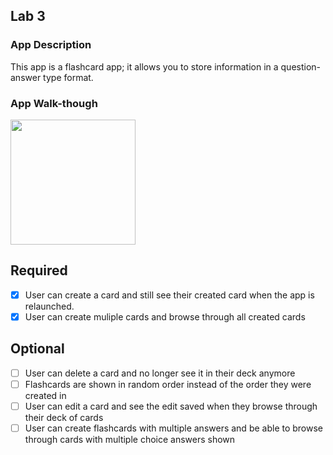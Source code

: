 ## Lab 3

### App Description
This app is a flashcard app; it allows you to store information in a question-answer type format.

### App Walk-though

<img src="https://github.com/jatinmomaya/cardflash/blob/master/lab3.gif" width=200><br>

## Required
- [x] User can create a card and still see their created card when the app is relaunched.
- [x] User can create muliple cards and browse through all created cards

## Optional
- [ ] User can delete a card and no longer see it in their deck anymore
- [ ] Flashcards are shown in random order instead of the order they were created in
- [ ] User can edit a card and see the edit saved when they browse through their deck of cards
- [ ] User can create flashcards with multiple answers and be able to browse through cards with multiple choice answers shown

